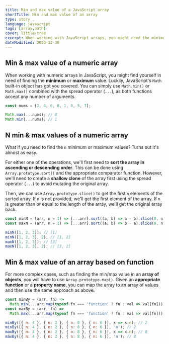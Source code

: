 ```yaml
---
title: Min and max value of a JavaScript array
shortTitle: Min and max value of an array
type: story
language: javascript
tags: [array,math]
cover: little-tree
excerpt: When working with JavaScript arrays, you might need the minimum or maximum value. Here are a few quick and easy ways to do it.
dateModified: 2023-12-30
---
```


## Min & max value of a numeric array

When working with numeric arrays in JavaScript, you might find yourself in need of finding the **minimum** or **maximum** value. Luckily, JavaScript's `Math` built-in object has got you covered. You can simply use `Math.min()` or `Math.max()` combined with the spread operator (`...`), as both functions accept any number of arguments.

```js
const nums = [2, 4, 6, 8, 1, 3, 5, 7];

Math.max(...nums); // 8
Math.min(...nums); // 1
```

## N min & max values of a numeric array

What if you need to find the `n` minimum or maximum values? Turns out it's almost as easy.

For either one of the operations, we'll first need to **sort the array in ascending or descending order**. This can be done using `Array.prototype.sort()` and the appropriate comparator function. However, we'll need to create a **shallow clone** of the array first using the spread operator (`...`) to avoid mutating the original array.

Then, we can use `Array.prototype.slice()` to get the first `n` elements of the sorted array. If `n` is not provided, we'll get the first element of the array. If `n` is greater than or equal to the length of the array, we'll get the original array back.

```js
const minN = (arr, n = 1) => [...arr].sort((a, b) => a - b).slice(0, n);
const maxN = (arr, n = 1) => [...arr].sort((a, b) => b - a).slice(0, n);

minN([1, 2, 3]); // [1]
minN([1, 2, 3], 2); // [1, 2]
maxN([1, 2, 3]); // [3]
maxN([1, 2, 3], 2); // [3, 2]
```

## Min & max value of an array based on function

For more complex cases, such as finding the min/max value in an **array of objects**, you will have to use `Array.prototype.map()`. Given an **appropriate function** or a **property name**, you can map the array to an array of values and then use the same approach as above.

```js
const minBy = (arr, fn) =>
  Math.min(...arr.map(typeof fn === 'function' ? fn : val => val[fn]));
const maxBy = (arr, fn) =>
  Math.max(...arr.map(typeof fn === 'function' ? fn : val => val[fn]));

minBy([{ n: 4 }, { n: 2 }, { n: 8 }, { n: 6 }], x => x.n); // 2
minBy([{ n: 4 }, { n: 2 }, { n: 8 }, { n: 6 }], 'n'); // 2
maxBy([{ n: 4 }, { n: 2 }, { n: 8 }, { n: 6 }], x => x.n); // 8
maxBy([{ n: 4 }, { n: 2 }, { n: 8 }, { n: 6 }], 'n'); // 8
```
